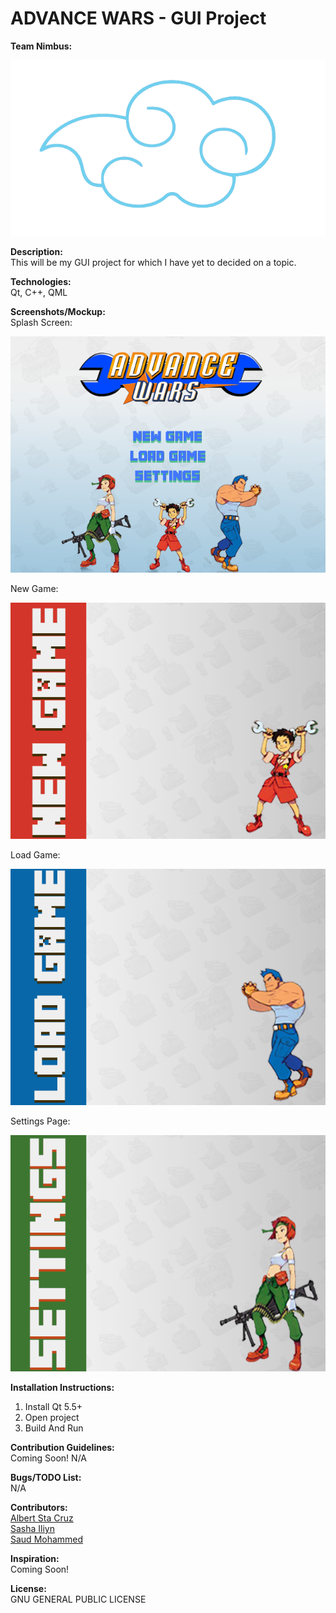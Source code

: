 # ADVANCE WARS - GUI Project
  
<b>Team Nimbus:</b>
  
![Alt text](/img/Logo/Cloud.png)
 
<b>Description:</b><br />
This will be my GUI project for which I have yet to decided on a topic. 
  
<b>Technologies:</b><br />
Qt, C++, QML
  
<b>Screenshots/Mockup:</b><br />
Splash Screen:

![Alt text](/img/Screenshots/SplashScreen.png)

New Game:

![Alt text](/img/AdvancedLogoNewGame.png)

Load Game:

![Alt text](/img/AdvancedLogoLoadGame.png)

Settings Page:

![Alt text](/img/AdvancedLogoSettings.png)
  
<b>Installation Instructions:</b><br />
1. Install Qt 5.5+<br />
2. Open project<br />
3. Build And Run<br />
  
<b>Contribution Guidelines:</b><br />
Coming Soon!
N/A

<b>Bugs/TODO List:</b><br />
N/A
  
<b>Contributors:</b><br />
[Albert Sta Cruz](https://github.com/aStaCruz)<br />
[Sasha Iliyn](https://github.com/SashaIliyn)<br />
[Saud Mohammed](https://github.com/SaudMoh)<br />
  
<b>Inspiration:</b><br />
Coming Soon!
  
<b>License:</b><br />
GNU GENERAL PUBLIC LICENSE
